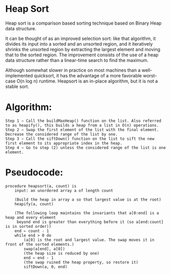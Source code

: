 # Heap Sort
Heap sort is a comparison based sorting technique based on Binary Heap
data structure.

It can be thought of as an improved selection sort: like that algorithm,
it divides its input into a sorted and an unsorted region, and it
iteratively shrinks the unsorted region by extracting the largest
element and moving that to the sorted region. The improvement consists
of the use of a heap data structure rather than a linear-time search to
find the maximum.

Although somewhat slower in practice on most machines than a
well-implemented quicksort, it has the advantage of a more favorable
worst-case O(n log n) runtime. Heapsort is an in-place algorithm, but it
is not a stable sort.

# Algorithm:

	Step 1 − Call the buildMaxHeap() function on the list. Also referred to as heapify(), this builds a heap from a list in O(n) operations.
	Step 2 − Swap the first element of the list with the final element. Decrease the considered range of the list by one.
	Step 3 − Call the siftDown() function on the list to sift the new first element to its appropriate index in the heap.
	Step 4 − Go to step (2) unless the considered range of the list is one element.



# Pseudocode:
```
procedure heapsort(a, count) is
    input: an unordered array a of length count

    (Build the heap in array a so that largest value is at the root)
    heapify(a, count)

    (The following loop maintains the invariants that a[0:end] is a heap and every element
     beyond end is greater than everything before it (so a[end:count] is in sorted order))
    end ← count - 1
    while end > 0 do
        (a[0] is the root and largest value. The swap moves it in front of the sorted elements.)
        swap(a[end], a[0])
        (the heap size is reduced by one)
        end ← end - 1
        (the swap ruined the heap property, so restore it)
        siftDown(a, 0, end)
```
